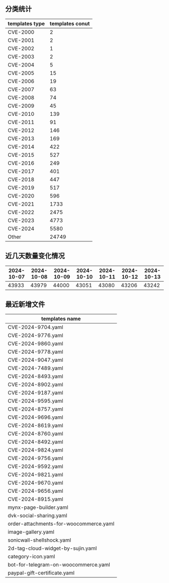 ## 分类统计
| templates type | templates conut | 
| --- | --- |
| CVE-2000 | 2 |
| CVE-2001 | 2 |
| CVE-2002 | 1 |
| CVE-2003 | 2 |
| CVE-2004 | 5 |
| CVE-2005 | 15 |
| CVE-2006 | 19 |
| CVE-2007 | 63 |
| CVE-2008 | 74 |
| CVE-2009 | 45 |
| CVE-2010 | 139 |
| CVE-2011 | 91 |
| CVE-2012 | 146 |
| CVE-2013 | 169 |
| CVE-2014 | 422 |
| CVE-2015 | 527 |
| CVE-2016 | 249 |
| CVE-2017 | 401 |
| CVE-2018 | 447 |
| CVE-2019 | 517 |
| CVE-2020 | 596 |
| CVE-2021 | 1733 |
| CVE-2022 | 2475 |
| CVE-2023 | 4773 |
| CVE-2024 | 5580 |
| Other | 24749 |
## 近几天数量变化情况
|2024-10-07 | 2024-10-08 | 2024-10-09 | 2024-10-10 | 2024-10-11 | 2024-10-12 | 2024-10-13|
|--- | ------ | ------ | ------ | ------ | ------ | ---|
|43933 | 43979 | 44000 | 43051 | 43080 | 43206 | 43242|
## 最近新增文件
| templates name | 
| --- |
| CVE-2024-9704.yaml |
| CVE-2024-9776.yaml |
| CVE-2024-9860.yaml |
| CVE-2024-9778.yaml |
| CVE-2024-9047.yaml |
| CVE-2024-7489.yaml |
| CVE-2024-8493.yaml |
| CVE-2024-8902.yaml |
| CVE-2024-9187.yaml |
| CVE-2024-9595.yaml |
| CVE-2024-8757.yaml |
| CVE-2024-9696.yaml |
| CVE-2024-8619.yaml |
| CVE-2024-8760.yaml |
| CVE-2024-8492.yaml |
| CVE-2024-9824.yaml |
| CVE-2024-9756.yaml |
| CVE-2024-9592.yaml |
| CVE-2024-9821.yaml |
| CVE-2024-9670.yaml |
| CVE-2024-9656.yaml |
| CVE-2024-8915.yaml |
| mynx-page-builder.yaml |
| dvk-social-sharing.yaml |
| order-attachments-for-woocommerce.yaml |
| image-gallery.yaml |
| sonicwall-shellshock.yaml |
| 2d-tag-cloud-widget-by-sujin.yaml |
| category-icon.yaml |
| bot-for-telegram-on-woocommerce.yaml |
| paypal-gift-certificate.yaml |
